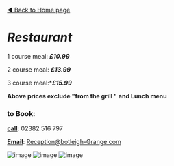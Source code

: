 [◄  Back to Home page](https://botleigh-grange.github.io/Home/)

# ***Restaurant*** 




1 course meal: ***£10.99***

2 course meal: ***£13.99***

3 course meal:****£15.99***

**Above prices exclude "from the grill " and Lunch menu**

### to Book: 

<ins>**call**</ins>: 02382 516 797

<ins>**Email**</ins>: Reception@botleigh-Grange.com

![image](https://github.com/Botleigh-Grange/Menus/assets/151997230/e0f0a94a-5a9f-41ca-a541-a18ed3ac7bf5)
![image](https://github.com/Botleigh-Grange/Menus/assets/151997230/addaef27-a181-449a-9ffd-acd47e359b11)
![image](https://github.com/Botleigh-Grange/Menus/assets/151997230/2dee1788-b481-4acc-8e1e-9924744c4be3)
</details>

